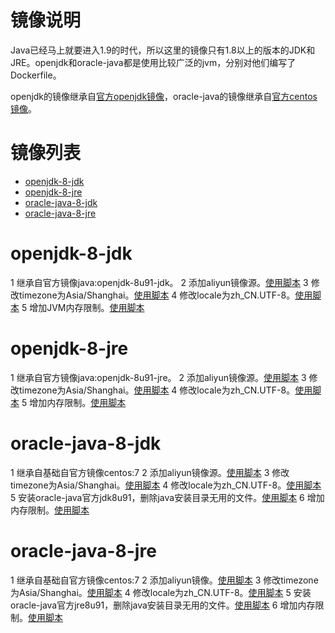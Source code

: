 镜像说明
=======
Java已经马上就要进入1.9的时代，所以这里的镜像只有1.8以上的版本的JDK和JRE。openjdk和oracle-java都是使用比较广泛的jvm，分别对他们编写了Dockerfile。

openjdk的镜像继承自[官方openjdk镜像](https://hub.docker.com/_/java/)，oracle-java的镜像继承自[官方centos镜像](https://hub.docker.com/_/centos/)。

镜像列表
=======

* [openjdk-8-jdk](openjdk-8-jdk)
* [openjdk-8-jre](openjdk-8-jre)
* [oracle-java-8-jdk](oracle-java-8-jdk)
* [oracle-java-8-jre](oracle-java-8-jre)


openjdk-8-jdk
=============

1 继承自官方镜像java:openjdk-8u91-jdk。
2 添加aliyun镜像源。[使用脚本](https://github.com/maqian/workarounds/blob/master/debian/jessie/set-sources-cn)
3 修改timezone为Asia/Shanghai。[使用脚本](https://github.com/maqian/workarounds/blob/master/debian/jessie/set-timezone-cn)
4 修改locale为zh_CN.UTF-8。[使用脚本](https://github.com/maqian/workarounds/blob/master/debian/jessie/set-locale-cn)
5 增加JVM内存限制。[使用脚本](https://github.com/maqian/workarounds/blob/master/docker/java-limit-memory-installer)


openjdk-8-jre
=============

1 继承自官方镜像java:openjdk-8u91-jre。
2 添加aliyun镜像源。[使用脚本](https://github.com/maqian/workarounds/blob/master/debian/jessie/set-sources-cn)
3 修改timezone为Asia/Shanghai。[使用脚本](https://github.com/maqian/workarounds/blob/master/debian/jessie/set-timezone-cn)
4 修改locale为zh_CN.UTF-8。[使用脚本](https://github.com/maqian/workarounds/blob/master/debian/jessie/set-locale-cn)
5 增加内存限制。[使用脚本](https://github.com/maqian/workarounds/blob/master/docker/java-limit-memory-installer)


oracle-java-8-jdk
=================

1 继承自基础自官方镜像centos:7
2 添加aliyun镜像源。[使用脚本](https://github.com/maqian/workarounds/blob/master/centos/7/set-sources-cn)
3 修改timezone为Asia/Shanghai。[使用脚本](https://github.com/maqian/workarounds/blob/master/centos/7/set-timezone-cn)
4 修改locale为zh_CN.UTF-8。[使用脚本](https://github.com/maqian/workarounds/blob/master/centos/7/set-locale-cn)
5 安装oracle-java官方jdk8u91，删除java安装目录无用的文件。[使用脚本](https://github.com/maqian/workarounds/blob/master/centos/7/oracle-java-installer)
6 增加内存限制。[使用脚本](https://github.com/maqian/workarounds/blob/master/docker/java-limit-memory-installer)


oracle-java-8-jre
=================

1 继承自基础自官方镜像centos:7
2 添加aliyun镜像。[使用脚本](https://github.com/maqian/workarounds/blob/master/centos/7/set-sources-cn)
3 修改timezone为Asia/Shanghai。[使用脚本](https://github.com/maqian/workarounds/blob/master/centos/7/set-timezone-cn)
4 修改locale为zh_CN.UTF-8。[使用脚本](https://github.com/maqian/workarounds/blob/master/centos/7/set-locale-cn)
5 安装oracle-java官方jre8u91，删除java安装目录无用的文件。[使用脚本](https://github.com/maqian/workarounds/blob/master/centos/7/oracle-java-installer)
6 增加内存限制。[使用脚本](https://github.com/maqian/workarounds/blob/master/docker/java-limit-memory-installer)

